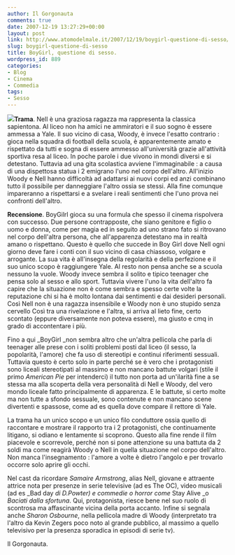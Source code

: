 ```yaml
---
author: Il Gorgonauta
comments: true
date: 2007-12-19 13:27:29+00:00
layout: post
link: http://www.atomodelmale.it/2007/12/19/boygirl-questione-di-sesso/
slug: boygirl-questione-di-sesso
title: BoyGirl, questione di sesso.
wordpress_id: 889
categories:
- Blog
- Cinema
- Commedia
tags:
- Sesso
---
```


![](http://www.atomodelmale.it/wp-content/uploads/2008/10/boygirl.jpg)**Trama**. Nell è una graziosa ragazza ma rappresenta la classica sapientona. Al liceo non ha amici ne ammiratori e il suo sogno è essere ammessa a Yale. Il suo vicino di casa, Woody, è invece l'esatto contrario : gioca nella squadra di football della scuola, è apparentemente amato e rispettato da tutti e sogna di essere ammesso all'università grazie all'attività sportiva resa al liceo. In poche parole i due vivono in mondi diversi e si detestano. Tuttavia ad una gita scolastica avviene l'immaginabile : a causa di una dispettosa statua i 2 emigrano l'uno nel corpo dell'altro. All'inizio Woody e Nell hanno difficoltà ad adattarsi ai nuovi corpi ed anzi combinano tutto il possibile per danneggiare l'altro ossia se stessi. Alla fine comunque impareranno a rispettarsi e a svelare i reali sentimenti che l'uno prova nei confronti dell'altro.

**Recensione**. BoyGilrl gioca su una formula che spesso il cinema rispolvera con successo. Due persone contrapposte, che siano genitore e figlio o uomo e donna, come per magia ed in seguito ad uno strano fato si ritrovano nel corpo dell'altra persona, che all'apparenza detestano ma in realtà amano o rispettano. Questo è quello che succede in Boy Girl dove Nell ogni giorno deve fare i conti con il suo vicino di casa chiassoso, volgare e arrogante. La sua vita è all'insegna della regolarità e della perfezione e il suo unico scopo è raggiungere Yale. Al resto non pensa anche se a scuola nessuno la vuole. Woody invece sembra il solito e tipico teenager che pensa solo al sesso e allo sport. Tuttavia vivere l'uno la vita dell'altro fa capire che la situazione non è come sembra e spesso certe volte la reputazione chi si ha è molto lontana dai sentimenti e dai desideri personali. Così Nell non è una ragazza insensibile e Woody non è uno stupido senza cervello Così tra una rivelazione e l'altra, si arriva al lieto fine, certo scontato (eppure diversamente non poteva essere), ma giusto e cmq in grado di accontentare i più.

<!-- more -->


Fino a qui _BoyGirl _non sembra altro che un'altra pellicola che parla di teenager alle prese con i soliti problemi posti dal liceo (il sesso, la popolarità, l'amore) che fa uso di stereotipi e continui riferimenti sessuali. Tuttavia questo è certo solo in parte perché se è vero che i protagonisti sono liceali stereotipati al massimo e non mancano battute volgari (stile il primo _American Pie_ per intenderci) il tutto non porta ad un'ilarità fine a se stessa ma alla scoperta della vera personalità di Nell e Woody, del vero mondo liceale fatto principalmente di apparenza. E le battute, si certo molte ma non tutte a sfondo sessuale, sono contenute e non mancano scene divertenti e spassose, come ad es quella dove compare il rettore di Yale.

La trama ha un unico scopo e un unico filo conduttore ossia quello di raccontare e mostrare il rapporto tra i 2 protagonisti, che continuamente litigano, si odiano e lentamente si scoprono. Questo alla fine rende il film piacevole e scorrevole, perché non si pone attenzione su una battuta da 2 soldi ma come reagirà Woody o Nell in quella situazione nel corpo dell'altro. Non manca l'insegnamento : l'amore a volte è dietro l'angolo e per trovarlo occorre solo aprire gli occhi.

Nel cast da ricordare _Samaire Armstrong_, alias Nell, giovane e attraente attrice nota per presenze in serie televisive (ad es The OC), video musicali (ad es _Bad day _di D.Powter) e commedie o horror come_ Stay Alive _o _Baciati dalla sfortuna_. Qui, protagonista, riesce bene nel suo ruolo di scontrosa ma affascinante vicina della porta accanto. Infine si segnala anche _Sharon Osbourne_, nella pellicola madre di Woody (interpretato tra l'altro da Kevin Zegers poco noto al grande pubblico, al massimo a quello televisivo per la presenza sporadica in episodi di serie tv).

Il Gorgonauta.
